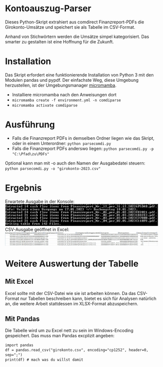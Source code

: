# Kontoauszug-Parser
Dieses Python-Skript extrahiert aus comdirect Finanzreport-PDFs die Girokonto-Umsätze und speichert sie als Tabelle im CSV-Format.

Anhand von Stichwörtern werden die Umsätze simpel kategorisiert. Das smarter zu gestalten ist eine Hoffnung für die Zukunft.
# Installation
Das Skript erfordert eine funktionierende Installation von Python 3 mit den Modulen pandas und pypdf. Der einfachste Weg, diese Umgebung herzustellen, ist der Umgebungsmanager [micromamba](https://mamba.readthedocs.io/en/latest/installation.html).
* Installiere micromamba nach den Anweisungen dort
* `micromamba create -f environment.yml -n comdiparse`
* `micromamba activate comdiparse`
# Ausführung
* Falls die Finanzreport PDFs in demselben Ordner liegen wie das Skript, oder in einem Unterordner: `python parsecomdi.py`
* Falls die Finanzreport PDFs anderswo liegen:  `python parsecomdi.py -p "C:\Pfad\zu\PDFs"`

Optional kann man mit -o auch den Namen der Ausgabedatei steuern: `python parsecomdi.py -o "girokonto-2023.csv"`
# Ergebnis
Erwartete Ausgabe in der Konsole:
![Erwartete Ausgabe in der Konsole](readme/console-out.jpg)
CSV-Ausgabe geöffnet in Excel:
![Tabelle in Excel](readme/output-excel.jpg)
# Weitere Auswertung der Tabelle
## Mit Excel
Excel sollte mit der CSV-Datei wie sie ist arbeiten können. Da das CSV-Format nur Tabellen beschreiben kann, bietet es sich für Analysen natürlich an, die weitere Arbeit stattdessen im XLSX-Format abzuspeichern.
## Mit Pandas
Die Tabelle wird um zu Excel nett zu sein im Windows-Encoding gespeichert. Das muss man Pandas excplizit angeben:
```
import pandas
df = pandas.read_csv("girokonto.csv", encoding="cp1252", header=0, sep=";")
print(df) # mach was du willst damit
```